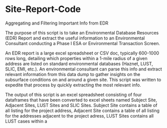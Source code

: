 # Site-Report-Code
Aggregating and Filtering Important Info from EDR

The purpose of this script is to take an Environmental Database Resources (EDR) Report and extract the useful information to an Environmental Consultant conducting a Phase I ESA or Environmental Transaction Screen.

An EDR report is a large excel spreadsheet or CSV doc, typically 600-1000 rows long, detailing which properties within a 1-mile radius of a given address are listed on standard environmental databases (Haznet, LUST, SLIC, EMI, etc.). An environmental consultant can parse this info and extract relevant information from this data dump to gather insights on the subsurface conditions on and around a given site. This script was written to expedite that process by quickly extracting the most relevant info.

The output of this script is an excel spreadsheet consisting of four dataframes that have been converted to excel sheets named Subject Site, Adjacent Sites, LUST Sites and SLIC Sites. Subject Site contains a table of all listing for the project address, Adjacent Site contains a table of all listing for the addresses adjacent to the project adress, LUST Sites contains all LUST cases within a 
